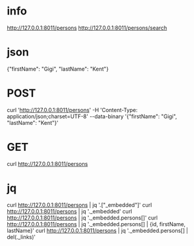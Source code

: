 # info
http://127.0.0.1:8011/persons
http://127.0.0.1:8011/persons/search
# json
{"firstName": "Gigi", "lastName": "Kent"}
# POST
curl 'http://127.0.0.1:8011/persons' -H 'Content-Type: application/json;charset=UTF-8' --data-binary '{"firstName": "Gigi", "lastName": "Kent"}'
# GET
curl http://127.0.0.1:8011/persons
# jq
curl http://127.0.0.1:8011/persons | jq '.["_embedded"]'
curl http://127.0.0.1:8011/persons | jq '._embedded'
curl http://127.0.0.1:8011/persons | jq '._embedded.persons[]'
curl http://127.0.0.1:8011/persons | jq '._embedded.persons[] | {id, firstName, lastName}'
curl http://127.0.0.1:8011/persons | jq '._embedded.persons[] | del(._links)'
